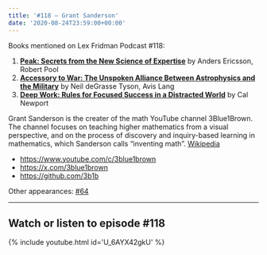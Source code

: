 ```yaml
---
title: '#118 – Grant Sanderson'
date: '2020-08-24T23:59:00+00:00'
---
```


Books mentioned on Lex Fridman Podcast #118:

1. <b><a href="https://amzn.to/3ENEW9g" target="_blank" rel="sponsored noopener noreferrer">Peak: Secrets from the New Science of Expertise</a></b> by Anders Ericsson, Robert Pool
2. <b><a href="https://amzn.to/3GUBAUz" target="_blank" rel="sponsored noopener noreferrer">Accessory to War: The Unspoken Alliance Between Astrophysics and the Military</a></b> by Neil deGrasse Tyson, Avis Lang
3. <b><a href="https://amzn.to/3VADLRv" target="_blank" rel="sponsored noopener noreferrer">Deep Work: Rules for Focused Success in a Distracted World</a></b> by Cal Newport

<!--more-->

Grant Sanderson is the creater of the math YouTube channel 3Blue1Brown. The channel focuses on teaching higher mathematics from a visual perspective, and on the process of discovery and inquiry-based learning in mathematics, which Sanderson calls “inventing math”. <a href="https://en.wikipedia.org/wiki/3Blue1Brown" target="_blank">Wikipedia</a>

- <a href="https://www.youtube.com/c/3blue1brown" target="_blank">https://www.youtube.com/c/3blue1brown</a>
- <a href="https://x.com/3blue1brown" target="_blank">https://x.com/3blue1brown</a>
- <a href="https://github.com/3b1b" target="_blank">https://github.com/3b1b</a>

Other appearances: [\#64](/64-grant-sanderson/)

- - - - - -

## Watch or listen to episode #118

{% include youtube.html id='U_6AYX42gkU' %}